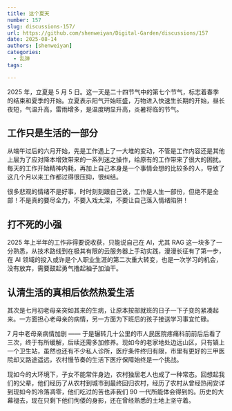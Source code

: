 ```yaml
---
title: 这个夏天
number: 157
slug: discussions-157/
url: https://github.com/shenweiyan/Digital-Garden/discussions/157
date: 2025-08-14
authors: [shenweiyan]
categories: 
  - 乱弹
tags: 

---
```


2025 年，立夏是 5 月 5 日。这一天是二十四节气中的第七个节气，标志着春季的结束和夏季的开始。立夏表示阳气开始旺盛，万物进入快速生长期的开始，昼长夜短，气温升高，雷雨增多，是温度明显升高，炎暑将临的节气。

<!-- more -->

## 工作只是生活的一部分

从端午过后的六月开始，先是工作遇上了一大堆的变动，不管是工作内容还是其他上层为了应对降本增效带来的一系列迷之操作，给原有的工作带来了很大的困扰。每天的工作开始精神内耗，再加上自己本身是一个事情会想的比较多的人，导致了这几个月以来工作都过得很压抑，很纠结。

很多悲观的情绪不是好事，时时刻刻跟自己说，工作是人生一部份，但绝不是全部！不是真的要尽全力，不要入戏太深，不要让自己落入情绪陷阱！

## 打不死的小强

2025 年上半年的工作非得要说收获，只能说自己在 AI，尤其 RAG 这一块多了一分熟悉，从技术路线到在极其有限的云服务器上手动实践，漫漫长征有了第一步，在 AI 领域的投入或许是个人职业生涯的第二次重大转变，也是一次学习的机会，没有放弃，需要鼓起勇气撸起袖子加油干。

## 认清生活的真相后依然热爱生活

其次是七月初老母亲突如其来的生病，让原本按部就班的日子一下子变的紧凑起来。一方面担心老母亲的病情，另一方面为下班后的孩子接送学习事宜忙碌。

7 月中老母亲病情加剧 —— 于是辗转几十公里的市人民医院疼痛科前前后后看了三次，终于有所缓解，后续还需多加修养。现如今的老家地处边远山区，只有镇上一个卫生站，虽然也还有不少私人诊所，医疗条件终归有限，市里有更好的三甲医院却又路途遥远，农村慢节奏的生活下医疗保障始终是一个挑战。

现如今的大环境下，子女不能常伴身边，农村独居老人也成了一种常态。回想起我们的父辈，他们经历了从农村到城市到最终回归农村，经历了农村从曾经热闹安详到现如今的冷落凋零，他们吃过的苦也非我们 90 一代所能体会得到的。历史的大幕褪去，现在只剩下他们佝偻的身影，还在曾经熟悉的土地上坚守着。

<script src="https://giscus.app/client.js"
	data-repo="shenweiyan/Digital-Garden"
	data-repo-id="R_kgDOKgxWlg"
	data-mapping="number"
	data-term="157"
	data-reactions-enabled="1"
	data-emit-metadata="0"
	data-input-position="bottom"
	data-theme="light"
	data-lang="zh-CN"
	crossorigin="anonymous"
	async>
</script>
